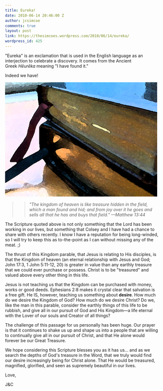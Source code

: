```yaml
---
title: Eureka!
date: 2010-06-14 20:46:00 Z
author: jcsimcoe
comments: true
layout: post
link: https://thesimcoes.wordpress.com/2010/06/14/eureka/
wordpress_id: 425
---
```


"Eureka" is an exclamation that is used in the English language as an interjection to celebrate a discovery. It comes from the Ancient Greek _Hēurēka_ meaning "I have found it."




Indeed we have!





![](/public/assets/tumblr_l40u50MYqn1qb8l8q.jpg)




<blockquote>

> 
> _"The kingdom of heaven is like treasure hidden in the field, which a man found and hid; and from joy over it he goes and sells all that he has and buys that field." —Matthew 13:44_
> 
> 
</blockquote>




The Scripture quoted above is not only something that the Lord has been working in our lives, but something that Colsey and I have had a chance to share with others recently. I know I have a reputation for being long-winded, so I will try to keep this as to-the-point as I can without missing any of the meat. ;)




The thrust of this Kingdom parable, that Jesus is relating to His disciples, is that the Kingdom of heaven (an eternal relationship with Jesus and God; John 17:3, 1 John 5:11-12, 20) is greater in value than any earthly treasure that we could ever purchase or possess. Christ is to be "treasured" and valued above every other thing in this life.




Jesus is not teaching us that the Kingdom can be purchased with money, works or good deeds. Ephesians 2:8 makes it crystal clear that salvation is a free gift. He IS, however, teaching us something about **desire**. How much do we desire the Kingdom of God? How much do we desire Christ? Do we, like the man in this parable, consider the earthly things of this life to be rubbish, and give all in our pursuit of God and His Kingdom—a life eternal with the Lover of our souls and Creator of all things?




The challenge of this passage for us personally has been huge. Our prayer is that it continues to shake us up and shape us into a people that are willing to continually give all in our pursuit of Christ, and that He alone would forever be our Great Treasure.




We hope considering this Scripture blesses you as it has us… and as we search the depths of God's treasure in the Word, that we truly would find our desire increasingly being for Christ alone. That He would be treasured, magnified, glorified, and seen as supremely beautiful in our lives.




Love,




J&C
